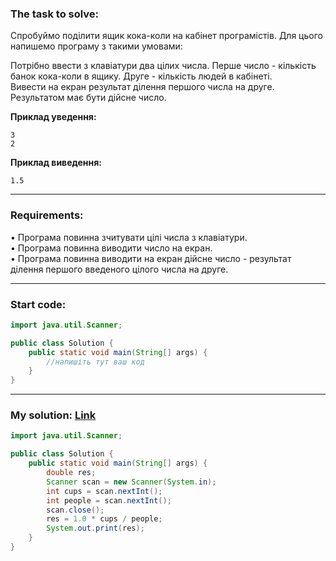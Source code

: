 
### **The task to solve:**  

Спробуймо поділити ящик кока-коли на кабінет програмістів. Для цього напишемо програму з такими умовами:

Потрібно ввести з клавіатури два цілих числа. Перше число - кількість банок кока-коли в ящику. Друге - кількість людей в кабінеті.  
Вивести на екран результат ділення першого числа на друге.  
Результатом має бути дійсне число.

**Приклад уведення:**
```
3
2
```

**Приклад виведення:**
```
1.5
```

---

### **Requirements:**  

• Програма повинна зчитувати цілі числа з клавіатури.  
• Програма повинна виводити число на екран.  
• Програма повинна виводити на екран дійсне число - результат ділення першого введеного цілого числа на друге.

---

### **Start code:**  

```java
import java.util.Scanner;

public class Solution {
    public static void main(String[] args) {
        //напишіть тут ваш код
    }
}
```

---

### **My solution: [Link](./src/Solution.java)**  

```java
import java.util.Scanner;

public class Solution {
    public static void main(String[] args) {
        double res;
        Scanner scan = new Scanner(System.in);
        int cups = scan.nextInt();
        int people = scan.nextInt();
        scan.close();
        res = 1.0 * cups / people;
        System.out.print(res);
    }
}
```

